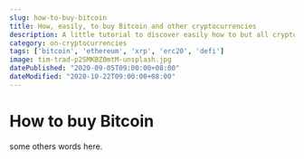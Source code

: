 ```yaml
---
slug: how-to-buy-bitcoin
title: How, easily, to buy Bitcoin and other cryptocurrencies
description: A little tutorial to discover easily how to but all cryptocurrencies around the world
category: on-cryptocurrencies
tags: ['bitcoin', 'ethereum', 'xrp', 'erc20', 'defi']
image: tim-trad-p2SMKBZ0mtM-unsplash.jpg
datePublished: "2020-09-05T09:00:00+08:00"
dateModified: "2020-10-22T09:00:00+08:00"
---
```

# How to buy Bitcoin

some others words here.

